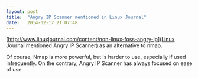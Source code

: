 ```yaml
---
layout: post
title:  "Angry IP Scanner mentioned in Linux Journal"
date:   2014-02-17 21:07:48
---
```


[http://www.linuxjournal.com/content/non-linux-foss-angry-ip](Linux Journal mentioned Angry IP Scanner) as an alternative to nmap.

Of course, Nmap is more powerful, but is harder to use, especially if used infrequently. On the contrary, Angry IP Scanner
 has always focused on ease of use.
